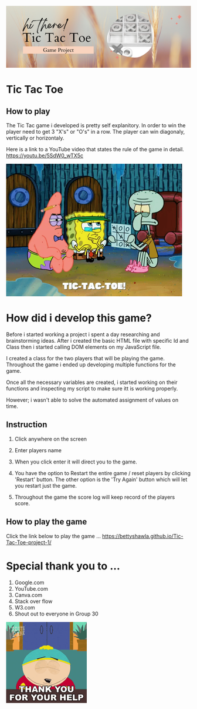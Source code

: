 ![](./edited/Tic-Tac-Toe%20(1).png)



# Tic Tac Toe



## How to play

The Tic Tac game i developed is pretty self explanitory.
In order to win the player need to get 3 "X's" or "O's" in a row. The player can win diagonaly, vertically or horizontaly.


Here is a link to a YouTube video that states the rule of the game in detail. https://youtu.be/5SdW0_wTX5c

 ![](./edited/tic-giphy.gif)


# How did i develop this game?
Before i started working a project i spent a day researching and brainstorming ideas. 
After i created the basic HTML file with specific Id and Class then i started calling DOM elements on my JavaScript file.


I created a class for the two players that will be playing the game. Throughout the game i ended up developing multiple functions for the game. 


Once all the necessary variables are created, i started working on their functions and inspecting my script to make sure itt is working properly.

However; i wasn't able to solve the automated assignment of values on time.


## Instruction
1. Click anywhere on the screen

2. Enter players name

3. When you click enter it will direct you to the game. 

4. You have the option to Restart the entire game / reset players by clicking 'Restart' button.
The other option is the 'Try Again' button which will let you restart just the game.

5. Throughout the game the score log will keep record of the players score.







## How to play the game 
Click the link below to play the game ...
https://bettyshawla.github.io/Tic-Tac-Toe-project-1/




# Special thank you to ...
 1. Google.com
 2. YouTube.com
 3. Canva.com
 4. Stack over flow
 5. W3.com
 6. Shout out to everyone in Group 30 


 
![](./edited/thank-you-for-your-help-cartman.gif)
